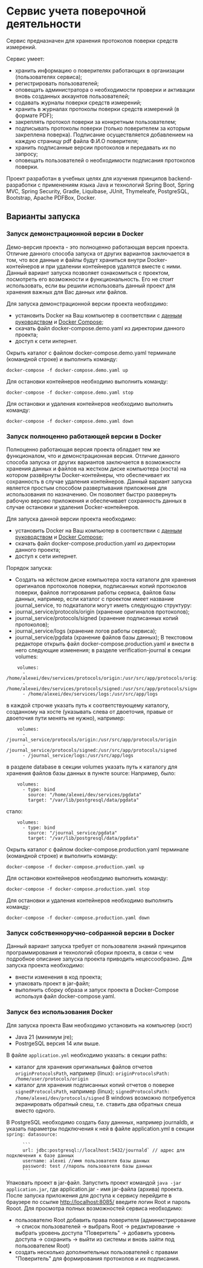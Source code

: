 # Сервис учета поверочной деятельности #

Сервис предназначен для хранения протоколов поверки средств измерений.  

Сервис умеет:
- хранить информацию о поверителях работающих в организации (пользователях сервиса);
- регистрировать пользователей;
- оповещать администратора о необходимости проверки и активации вновь созданных аккаунтов пользователей;
- содавать журналы поверки средств измерений;
- хранить в журналах протоколы поверки средств измерений (в формате PDF);
- закреплять протокол поверки за конкретным пользователем;
- подписывать протоколы поверки (только поверителем за которым закреплена поверка). Подписание осуществляется добавлением на каждую страницу pdf файла Ф.И.О поверителя;
- хранить подписанные версии протоколов и передавать их по запросу;
- оповещать пользователей о необходимости подписания протоколов поверки.

Проект разработан в учебных целях для изучения принципов backend-разработки с применениям языка Java и технологий Spring Boot, Spring MVC, Spring Security, 
Gradle, Liquibase, JUnit, Thymeleafe, PostgreSQL, Bootstrap, Apache PDFBox, Docker. 

## Варианты запуска ##

### Запуск демонстрационной версии в Docker ###

Демо-версия проекта - это полноценно работающая версия проекта. Отличие данного способа запуска от других вариантов заключается в том, что все данные и файлы будут храниться внутри Docker-контейнеров и при удалении контейнеров удалятся вместе с ними. Данный вариант запуска позволяет ознакомиться с проектом, посмотреть его возможности и функциональность. Его не стоит использовать, если вы решили использовать данный проект для хранения важных для Вас данных или файлов. 

Для запуска демонстрационной версии проекта необходимо:
- установить Docker на Ваш компьютер в соответствии с [данным руководством](https://docs.docker.com/get-started/get-docker/) и [Docker Compose](https://docs.docker.com/compose/install/);
- скачать файл docker-compose.demo.yaml из директории данного проекта;
- доступ к сети интернет.

Окрыть каталог с файлом docker-compose.demo.yaml терминале (командной строке) и выполнить команду:
```
docker-compose -f docker-compose.demo.yaml up
```
Для остановки контейнеров необходимо выполнить команду:
```
docker-compose -f docker-compose.demo.yaml stop
```
Для остановки и удаления контейнеров необходимо выполнить команду:
```
docker-compose -f docker-compose.demo.yaml down
```

### Запуск полноценно работающей версии в Docker ###
Полноценно работающая версия проекта обладает тем же функционалом, что и демонстрационная версия. Отличие данного способа запуска от других вариантов заключается в возможности хранения данных и файлов на жестком диске компьютера (хоста) на котором развёрнуты Docker-контейнеры, что обеспечивает их сохранность в случае удаления контейнеров. Данный вариант запуска является простым способом развертывания приложения для использования по назначению. Он позволяет быстро развернуть рабочую версию приложения и обеспечивает сохранность данных в случае остановки и удаления Docker-контейнеров. 

Для запуска данной версии проекта необходимо:
- установить Docker на Ваш компьютер в соответствии с [данным руководством](https://docs.docker.com/get-started/get-docker/) и [Docker Compose](https://docs.docker.com/compose/install/);
- скачать файл docker-compose.production.yaml из директории данного проекта;
- доступ к сети интернет.
  
Порядок запуска:
- Создать на жёстком диске компьютера хоста каталоги для хранения оригиналов протоколов поверки, подписанных копий протоколов поверки, файлов логгирования работы сервиса, файлов базы данных, например, если  каталог с проектом имеет название journal_service, то подкаталоги могут иметь следующую структуру:
- journal_service/protocols/origin (хранение оригиналов протоколов);
- journal_service/protocols/signed (хранение подписанных копий протоколов);
- journal_service/logs (хранение логов работы сервиса);
- journal_service/pgdata (хранение файлов базы данных);
В текстовом редакторе открыть файл docker-compose.production.yaml и внести в него следующие изменения;
в разделе verification-journal в секции volumes:
```
    volumes:
      - /home/alexei/dev/services/protocols/origin:/usr/src/app/protocols/origin
      - /home/alexei/dev/services/protocols/signed:/usr/src/app/protocols/signed
      - /home/alexei/dev/services/logs:/usr/src/app/logs
```
в каждой строчке указать путь к соответствующему каталогу, созданному на хосте (указывать слева от двоеточия, правые от двоеточия пути менять не нужно), например:

```
    volumes:
      - /journal_service/protocols/origin:/usr/src/app/protocols/origin  
      - /journal_service/protocols/signed:/usr/src/app/protocols/signed
      - /journal_service/logs:/usr/src/app/logs
```
в разделе database в секции volumes указать путь к каталогу для хранения файлов базы данных в пункте source:
Например, было:
```
    volumes:
      - type: bind
        source: "/home/alexei/dev/services/pgdata"
        target: "/var/lib/postgresql/data/pgdata"
```
стало:
```
    volumes:
      - type: bind
        source: "/journal_service/pgdata"
        target: "/var/lib/postgresql/data/pgdata"
```

Окрыть каталог с файлом docker-compose.production.yaml терминале (командной строке) и выполнить команду:
```
docker-compose -f docker-compose.production.yaml up
```
Для остановки контейнеров необходимо выполнить команду:
```
docker-compose -f docker-compose.production.yaml stop
```
Для остановки и удаления контейнеров необходимо выполнить команду:
```
docker-compose -f docker-compose.production.yaml down
```

### Запуск собственноручно-собранной версии в Docker ###
Данный вариант запуска требует от пользователя знаний принципов программирования и технологий сборки проекта, в связи с чем подробное описание запуска проекта приводить нецессообразно. 
Для запуска проекта необходимо:
- внести изменения в код проекта;
- упаковать проект в jar-файл;
- выполнить сборку образа и запуск проекта в Docker-Compose используя файл docker-compose.yaml.  


### Запуск без использования Docker ###
Для запуска проекта Вам необходимо установить на компьютер (хост) 
- Java 21 (минимум jre);
- PostrgeSQL версия 14 или выше.
  
В файле `application.yml` необходимо указать:
в секции paths:
- каталог для хранения оригинальных файлов отчетов `originProtocolsPath`, например (linux):
`originProtocolsPath: /home/user/protocols/origin`
- каталог для хранения подписанных копий отчетов о поверке `signedProtocolsPath`, например (linux);
`signedProtocolsPath: /home/alexei/dev/protocols/signed`
В windows возможно потребуется экранировать обратный слеш, т.е. ставить два обратных слеша вместо одного.

В PostgreSQL необходимо создать базу даннных, например journaldb, и указать параметры подключения к ней в файле application.yml в секции `spring: datasource:`    

          ```
          url: jdbc:postgresql://localhost:5432/journald` // адрес для подключения к базе данных    
          username: alexei //имя пользователя базы данных   
          password: test //пароль пользователя базы данных
          ```
Упаковать проект в jar-файл.
Запустить проект командой `java -jar application.jar`, где application.jar - имя jar-файла (архива) проекта. 
После запуска приложения для доступа к сервису перейдите в браузере по ссылке <http://localhost:8085/> введите логин Root и пароль Rooot.
Для просмотра полных возможностей сервиса необходимо:
 * пользователю Root добавить права поверителя (администрирование -> список пользователей -> выбрать Root -> редактирование -> выбрать уровень доступа "Поверитель"
-> добавить уровень доступа -> сохранить -> выйти из системы и вновь зайти под пользователем Root)
 * создать несколько дополнительных пользователей с правами "Поверитель" для формирования протоколов и их подписания.
